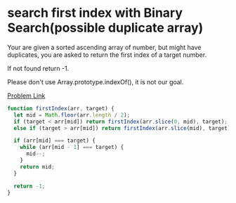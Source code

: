 # search first index with Binary Search(possible duplicate array)

Your are given a sorted ascending array of number, but might have duplicates, you are asked to return the first index of a target number.

If not found return -1.

Please don't use Array.prototype.indexOf(), it is not our goal.

[Problem Link](https://bigfrontend.dev/problem/search-first-index-with-Binary-Search-duplicate-array)

```js
function firstIndex(arr, target) {
  let mid = Math.floor(arr.length / 2);
  if (target < arr[mid]) return firstIndex(arr.slice(0, mid), target);
  else if (target > arr[mid]) return firstIndex(arr.slice(mid), target);

  if (arr[mid] === target) {
    while (arr[mid - 1] === target) {
      mid--;
    }
    return mid;
  }

  return -1;
}
```
